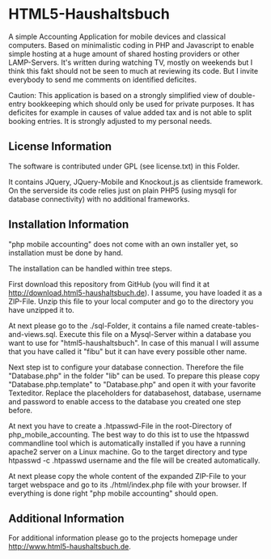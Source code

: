 HTML5-Haushaltsbuch
===================

A simple Accounting Application for mobile devices and classical computers.
Based on minimalistic coding in PHP and Javascript to enable simple hosting
at a huge amount of shared hosting providers or other LAMP-Servers.
It's written during watching TV, mostly on weekends but I think this fakt
should not be seen to much at reviewing its code. But I invite everybody to
send me comments on identified deficites.

Caution: This application is based on a strongly simplified view of double-entry 
bookkeeping which should only be used for private purposes. It has deficites
for example in causes of value added tax and is not able to split booking entries.
It is strongly adjusted to my personal needs.

License Information
-------------------

The software is contributed under GPL (see license.txt) in this Folder.

It contains JQuery, JQuery-Mobile and Knockout.js as clientside framework.
On the serverside its code relies just on plain PHP5 (using mysqli for 
database connectivity) with no additional frameworks.

Installation Information
------------------------

"php mobile accounting" does not come with an own installer yet, so installation must be done by hand.

The installation can be handled within tree steps.

First download this repository from GitHub (you will find it at http://download.html5-haushaltsbuch.de). I assume, you have loaded it as a ZIP-File. Unzip this file to your local computer and go to the directory you have unzipped it to.   

At next please go to the ./sql-Folder, it contains a file named create-tables-and-views.sql. Execute this file on a Mysql-Server within a database you want to use for "html5-haushaltsbuch". In case of this manual I will assume that you have called it "fibu" but it can have every possible other name.

Next step ist to configure your database connection. Therefore the file "Database.php" in the folder "lib" can be used. To prepare this please copy "Database.php.template" to "Database.php" and open it with your favorite Texteditor. Replace the placeholders for databasehost, database, username and password to enable access to the database you created one step before.

At next you have to create a .htpasswd-File in the root-Directory of php_mobile_accounting. The best way to do this ist to use the htpasswd commandline tool which is automatically
installed if you have a running apache2 server on a Linux machine. Go to the target directory and type htpasswd -c .htpasswd username and the file will be created automatically.

At next please copy the whole content of the expanded ZIP-File to your target webspace and go to its ./html/index.php file with your browser. If everything is done right "php mobile accounting" should open.


Additional Information
----------------------

For additional information please go to the projects homepage under http://www.html5-haushaltsbuch.de.
